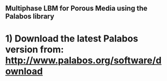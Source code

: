 ## Multiphase LBM for Porous Media using the Palabos library

# 1) Download the latest Palabos version from: http://www.palabos.org/software/download

